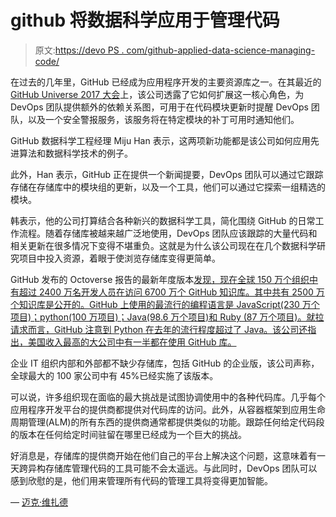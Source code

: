 # github 将数据科学应用于管理代码

> 原文:[https://devo PS . com/github-applied-data-science-managing-code/](https://devops.com/github-applies-data-science-managing-code/)

在过去的几年里，GitHub 已经成为应用程序开发的主要资源库之一。在其最近的 [GitHub Universe 2017 大会](https://githubuniverse.com/)上，该公司透露了它如何扩展这一核心角色，为 DevOps 团队提供额外的依赖关系图，可用于在代码模块更新时提醒 DevOps 团队，以及一个安全警报服务，该服务将在特定模块的补丁可用时通知他们。

GitHub 数据科学工程经理 Miju Han 表示，这两项新功能都是该公司如何应用先进算法和数据科学技术的例子。

此外，Han 表示，GitHub 正在提供一个新闻提要，DevOps 团队可以通过它跟踪存储在存储库中的模块组的更新，以及一个工具，他们可以通过它探索一组精选的模块。

韩表示，他的公司打算结合各种新兴的数据科学工具，简化围绕 GitHub 的日常工作流程。随着存储库被越来越广泛地使用，DevOps 团队应该跟踪的大量代码和相关更新在很多情况下变得不堪重负。这就是为什么该公司现在在几个数据科学研究项目中投入资源，着眼于使浏览存储库变得更简单。

GitHub 发布的 Octoverse 报告的最新年度版本[发现，现在全球 150 万个组织中有超过 2400 万名开发人员在访问 6700 万个 GitHub 知识库。其中共有 2500 万个知识库是公开的。GitHub 上使用的最流行的编程语言是 JavaScript(230 万个项目)；python(100 万项目)；Java(98.6 万个项目)和 Ruby (87 万个项目)。就拉请求而言，GitHub 注意到 Python 在去年的流行程度超过了 Java。该公司还指出，美国收入最高的大公司中有一半都在使用 GitHub 库。](https://octoverse.github.com/)

企业 IT 组织内部和外部都不缺少存储库，包括 GitHub 的企业版，该公司声称，全球最大的 100 家公司中有 45%已经实施了该版本。

可以说，许多组织现在面临的最大挑战是试图协调使用中的各种代码库。几乎每个应用程序开发平台的提供商都提供对代码库的访问。此外，从容器框架到应用生命周期管理(ALM)的所有东西的提供商通常都提供类似的功能。跟踪任何给定代码段的版本在任何给定时间驻留在哪里已经成为一个巨大的挑战。

好消息是，存储库的提供商开始在他们自己的平台上解决这个问题，这意味着有一天跨异构存储库管理代码的工具可能不会太遥远。与此同时，DevOps 团队可以感到欣慰的是，他们用来管理所有代码的管理工具将变得更加智能。

— [迈克·维扎德](https://devops.com/author/mike-vizard/)